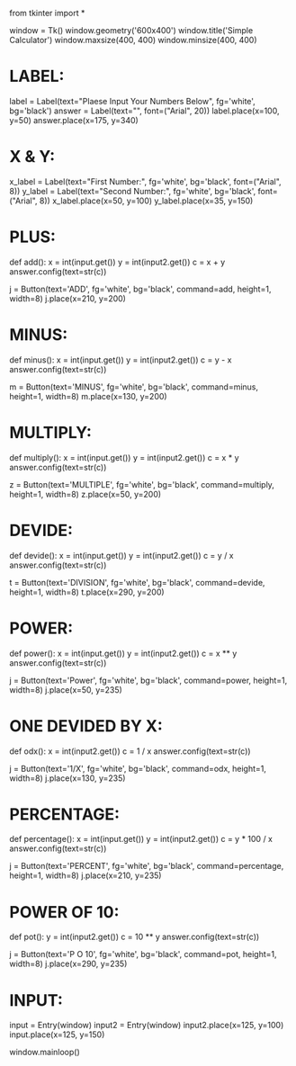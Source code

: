 from tkinter import *

window = Tk()
window.geometry('600x400')
window.title('Simple Calculator')
window.maxsize(400, 400)
window.minsize(400, 400)

# LABEL:
label = Label(text="Plaese Input Your Numbers Below", fg='white', bg='black')
answer = Label(text="", font=("Arial", 20))
label.place(x=100, y=50)
answer.place(x=175, y=340)

# X & Y:
x_label = Label(text="First Number:", fg='white', bg='black', font=("Arial", 8))
y_label = Label(text="Second Number:", fg='white', bg='black', font=("Arial", 8))
x_label.place(x=50, y=100)
y_label.place(x=35, y=150)


# PLUS:


def add():
    x = int(input.get())
    y = int(input2.get())
    c = x + y
    answer.config(text=str(c))


j = Button(text='ADD', fg='white', bg='black', command=add, height=1, width=8)
j.place(x=210, y=200)

# MINUS:
def minus():
    x = int(input.get())
    y = int(input2.get())
    c = y - x
    answer.config(text=str(c))


m = Button(text='MINUS', fg='white', bg='black', command=minus, height=1, width=8)
m.place(x=130, y=200)


# MULTIPLY:
def multiply():
    x = int(input.get())
    y = int(input2.get())
    c = x * y
    answer.config(text=str(c))


z = Button(text='MULTIPLE', fg='white', bg='black', command=multiply, height=1, width=8)
z.place(x=50, y=200)

# DEVIDE:
def devide():
    x = int(input.get())
    y = int(input2.get())
    c = y / x
    answer.config(text=str(c))


t = Button(text='DIVISION', fg='white', bg='black', command=devide, height=1, width=8)
t.place(x=290, y=200)


# POWER:
def power():
    x = int(input.get())
    y = int(input2.get())
    c = x ** y
    answer.config(text=str(c))


j = Button(text='Power', fg='white', bg='black', command=power, height=1, width=8)
j.place(x=50, y=235)


# ONE DEVIDED BY X:
def odx():
    x = int(input2.get())
    c = 1 / x
    answer.config(text=str(c))


j = Button(text='1/X', fg='white', bg='black', command=odx, height=1, width=8)
j.place(x=130, y=235)


# PERCENTAGE:
def percentage():
    x = int(input.get())
    y = int(input2.get())
    c = y * 100 / x
    answer.config(text=str(c))


j = Button(text='PERCENT', fg='white', bg='black', command=percentage, height=1, width=8)
j.place(x=210, y=235)

# POWER OF 10:
def pot():
    y = int(input2.get())
    c = 10 ** y
    answer.config(text=str(c))


j = Button(text='P O 10', fg='white', bg='black', command=pot, height=1, width=8)
j.place(x=290, y=235)


# INPUT:
input = Entry(window)
input2 = Entry(window)
input2.place(x=125, y=100)
input.place(x=125, y=150)

window.mainloop()
